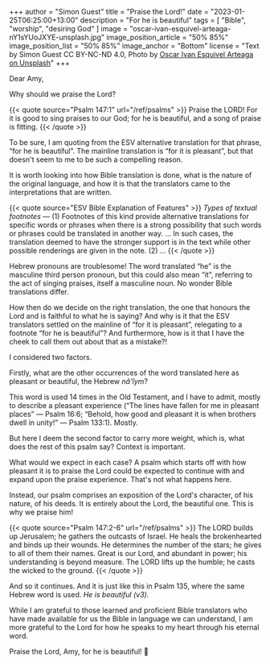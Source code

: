 +++
author = "Simon Guest"
title = "Praise the Lord!"
date = "2023-01-25T06:25:00+13:00"
description = "For he is beautiful"
tags = [ "Bible", "worship", "desiring God" ]
image = "oscar-ivan-esquivel-arteaga-nY1sYUoJXYE-unsplash.jpg"
image_position_article = "50% 85%"
image_position_list = "50% 85%"
image_anchor = "Bottom"
license = "Text by Simon Guest CC BY-NC-ND 4.0, Photo by [Oscar Ivan Esquivel Arteaga on Unsplash](https://unsplash.com/photos/nY1sYUoJXYE)"
+++

Dear Amy,

Why should we praise the Lord?

{{< quote source="Psalm 147:1" url="/ref/psalms" >}}
Praise the LORD! For it is good to sing praises to our God; for he is beautiful, and a song of praise is fitting.
{{< /quote >}}

To be sure, I am quoting from the ESV alternative translation for that phrase, “for he is beautiful”.  The mainline translation is “for it is pleasant”, but that doesn't seem to me to be such a compelling reason.

It is worth looking into how Bible translation is done, what is the nature of the original language, and how it is that the translators came to the interpretations that are written.

{{< quote source="ESV Bible Explanation of Features" >}}
_Types of textual footnotes_ — (1) Footnotes of this kind provide alternative translations for specific words or phrases when there is a strong possibility that such words or phrases could be translated in another way. ... In such cases, the translation deemed to have the stronger support is in the text while other possible renderings are given in the note. (2) ...
{{< /quote >}}

Hebrew pronouns are troublesome! The word translated “he” is the masculine third person pronoun, but this could also mean “it”, referring to the act of singing praises, itself a masculine noun. No wonder Bible translations differ.

How then do we decide on the right translation, the one that honours the Lord and is faithful to what he is saying? And why is it that the ESV translators settled on the mainline of “for it is pleasant”, relegating to a footnote “for he is beautiful”? And furthermore, how is it that I have the cheek to call them out about that as a mistake?!

I considered two factors.

Firstly, what are the other occurrences of the word translated here as pleasant or beautiful, the Hebrew _nâ‛îym_?

This word is used 14 times in the Old Testament, and I have to admit, mostly to describe a pleasant experience (“The lines have fallen for me in pleasant places” — Psalm 16:6; “Behold, how good and pleasant it is when brothers dwell in unity!⁠” — Psalm 133:1). Mostly.

But here I deem the second factor to carry more weight, which is, what does the rest of this psalm say? Context is important.

What would we expect in each case? A psalm which starts off with how pleasant it is to praise the Lord could be expected to continue with and expand upon the praise experience. That's not what happens here.

Instead, our psalm comprises an exposition of the Lord's character, of his nature, of his deeds. It is entirely about the Lord, the beautiful one. This is why we praise him!

{{< quote source="Psalm 147:2-6" url="/ref/psalms" >}}
The LORD builds up Jerusalem; he gathers the outcasts of Israel.
He heals the brokenhearted and binds up their wounds.
He determines the number of the stars; he gives to all of them their names.
Great is our Lord, and abundant in power; his understanding is beyond measure.
The LORD lifts up the humble; he casts the wicked to the ground.
{{< /quote >}}

And so it continues. And it is just like this in Psalm 135, where the same Hebrew word is used. _He is beautiful (v3)._

While I am grateful to those learned and proficient Bible translators who have made available for us the Bible in language we can understand, I am more grateful to the Lord for how he speaks to my heart through his eternal word.

Praise the Lord, Amy, for he is beautiful! 🙏

